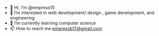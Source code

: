 - 👋 Hi, I’m @empress10
- 👀 I’m interested in web development/ design , game development, and engineering 
- 🌱 I’m currently learning computer science 
- 📫 How to reach me empressb17@gmail.com

<!---
empress10/empress10 is a ✨ special ✨ repository because its `README.md` (this file) appears on your GitHub profile.
You can click the Preview link to take a look at your changes.
--->
